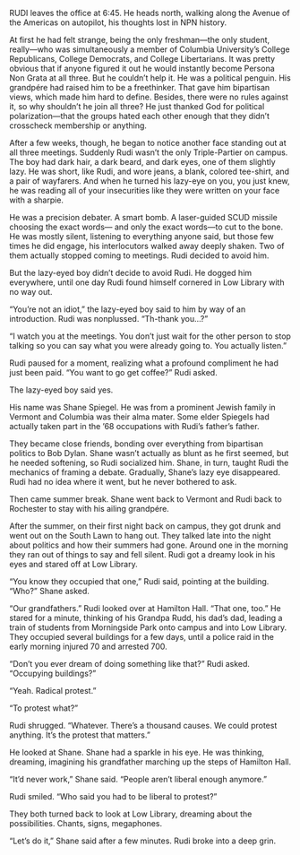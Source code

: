 RUDI leaves the office at 6:45. He heads north, walking along the Avenue of the
Americas on autopilot, his thoughts lost in NPN history.

At first he had felt strange, being the only freshman—the only student,
really—who was simultaneously a member of Columbia University’s College
Republicans, College Democrats, and College Libertarians. It was pretty obvious
that if anyone figured it out he would instantly become Persona Non Grata at all
three. But he couldn’t help it. He was a political penguin. His grandpére had
raised him to be a freethinker. That gave him bipartisan views, which made him
hard to define. Besides, there were no rules against it, so why shouldn’t he
join all three? He just thanked God for political polarization—that the groups
hated each other enough that they didn’t crosscheck membership or anything.

After a few weeks, though, he began to notice another face standing out at all
three meetings. Suddenly Rudi wasn’t the only Triple-Partier on campus. The boy
had dark hair, a dark beard, and dark eyes, one of them slightly lazy. He was
short, like Rudi, and wore jeans, a blank, colored tee-shirt, and a pair of
wayfarers. And when he turned his lazy-eye on you, you just knew, he was reading
all of your insecurities like they were written on your face with a sharpie.

He was a precision debater. A smart bomb. A laser-guided SCUD missile choosing
the exact words— and only the exact words—to cut to the bone. He was mostly
silent, listening to everything anyone said, but those few times he did engage,
his interlocutors walked away deeply shaken. Two of them actually stopped coming
to meetings. Rudi decided to avoid him.

But the lazy-eyed boy didn’t decide to avoid Rudi. He dogged him everywhere,
until one day Rudi found himself cornered in Low Library with no way out.

“You’re not an idiot,” the lazy-eyed boy said to him by way of an introduction.
Rudi was nonplussed. “Th-thank you...?”

“I watch you at the meetings. You don’t just wait for the other person to stop
talking so you can say what you were already going to. You actually listen.”

Rudi paused for a moment, realizing what a profound compliment he had just been
paid. “You want to go get coffee?” Rudi asked.

The lazy-eyed boy said yes.

His name was Shane Spiegel. He was from a prominent Jewish family in Vermont and
Columbia was their alma mater. Some elder Spiegels had actually taken part in
the ’68 occupations with Rudi’s father’s father.

They became close friends, bonding over everything from bipartisan politics to
Bob Dylan. Shane wasn’t actually as blunt as he first seemed, but he needed
softening, so Rudi socialized him. Shane, in turn, taught Rudi the mechanics of
framing a debate. Gradually, Shane’s lazy eye disappeared. Rudi had no idea
where it went, but he never bothered to ask.

Then came summer break. Shane went back to Vermont and Rudi back to Rochester to
stay with his ailing grandpére.

After the summer, on their first night back on campus, they got drunk and went
out on the South Lawn to hang out. They talked late into the night about
politics and how their summers had gone. Around one in the morning they ran out
of things to say and fell silent. Rudi got a dreamy look in his eyes and stared
off at Low Library.

“You know they occupied that one,” Rudi said, pointing at the building. “Who?”
Shane asked.

“Our grandfathers.” Rudi looked over at Hamilton Hall. “That one, too.” He
stared for a minute, thinking of his Grandpa Rudd, his dad’s dad, leading a
train of students from Morningside Park onto campus and into Low Library. They
occupied several buildings for a few days, until a police raid in the early
morning injured 70 and arrested 700.

“Don’t you ever dream of doing something like that?” Rudi asked. “Occupying
buildings?”

“Yeah. Radical protest.”

“To protest what?”

Rudi shrugged. “Whatever. There’s a thousand causes. We could protest anything.
It’s the protest that matters.”

He looked at Shane. Shane had a sparkle in his eye. He was thinking, dreaming,
imagining his grandfather marching up the steps of Hamilton Hall.

“It’d never work,” Shane said. “People aren’t liberal enough anymore.”

Rudi smiled. “Who said you had to be liberal to protest?”

They both turned back to look at Low Library, dreaming about the possibilities.
Chants, signs, megaphones.

“Let’s do it,” Shane said after a few minutes. Rudi broke into a deep grin.
